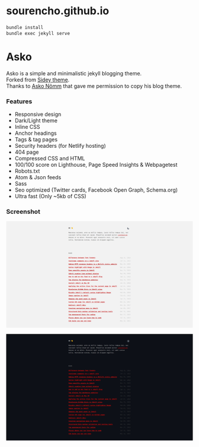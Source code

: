 # sourencho.github.io

```
bundle install
bundle exec jekyll serve
```

# Asko

Asko is a simple and minimalistic jekyll blogging theme.  
Forked from [Sidey theme](https://github.com/ronv/sidey).  
Thanks to [Asko Nõmm](https://www.askonomm.com/) that gave me permission to copy his blog theme.

### Features

- Responsive design
- Dark/Light theme
- Inline CSS
- Anchor headings
- Tags & tag pages
- Security headers (for Netlify hosting)
- 404 page
- Compressed CSS and HTML
- 100/100 score on Lighthouse, Page Speed Insights & Webpagetest
- Robots.txt
- Atom & Json feeds
- Sass
- Seo optimized (Twitter cards, Facebook Open Graph, Schema.org)
- Ultra fast (Only ~5kb of CSS)

### Screenshot

![Screenshot light](screenshot-light.png)

![Screenshot dark](screenshot-dark.png)

